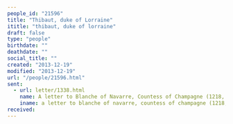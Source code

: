 ```yaml
---
people_id: "21596"
title: "Thibaut, duke of Lorraine"
ititle: "thibaut, duke of lorraine"
draft: false
type: "people"
birthdate: ""
deathdate: ""
social_title: ""
created: "2013-12-19"
modified: "2013-12-19"
url: "/people/21596.html"
sent:
  - url: letter/1338.html
    name: A letter to Blanche of Navarre, Countess of Champagne (1218, June 1)
    iname: a letter to blanche of navarre, countess of champagne (1218, june 1)
received:
---
```


